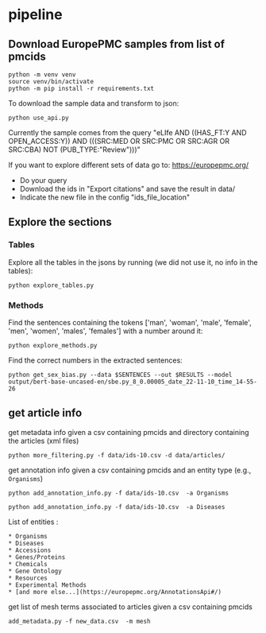 # pipeline

## Download EuropePMC samples from list of pmcids

```
python -m venv venv
source venv/bin/activate
python -m pip install -r requirements.txt
```

To download the sample data and transform to json:
```
python use_api.py 
```

Currently the sample comes from the query "eLIfe AND ((HAS_FT:Y AND OPEN_ACCESS:Y)) AND (((SRC:MED OR SRC:PMC OR SRC:AGR OR SRC:CBA) NOT (PUB_TYPE:"Review")))"

If you want to explore different sets of data go to: https://europepmc.org/
* Do your query
* Download the ids in "Export citations" and save the result in data/
* Indicate the new file in the config "ids_file_location"

## Explore the sections

### Tables

Explore all the tables in the jsons by running (we did not use it, no info in the tables):
```
python explore_tables.py
```

### Methods

Find the sentences containing the tokens ['man', 'woman', 'male', 'female', 'men', 'women', 'males', 'females'] with a number around it:
```
python explore_methods.py
```

Find the correct numbers in the extracted sentences:
```
python get_sex_bias.py --data $SENTENCES --out $RESULTS --model output/bert-base-uncased-en/sbe.py_8_0.00005_date_22-11-10_time_14-55-26
```

## get article info

get metadata info given a csv containing pmcids and directory containing the articles (xml files)

```
python more_filtering.py -f data/ids-10.csv -d data/articles/        
```


get annotation info given a csv containing pmcids and an entity type (e.g., `Organisms`) 

```
python add_annotation_info.py -f data/ids-10.csv  -a Organisms

python add_annotation_info.py -f data/ids-10.csv  -a Diseases
```

List of entities : 

```
* Organisms
* Diseases
* Accessions
* Genes/Proteins
* Chemicals
* Gene Ontology
* Resources
* Experimental Methods
* [and more else...](https://europepmc.org/AnnotationsApi#/)
```

get list of mesh terms associated to articles given a csv containing pmcids 

```
add_metadata.py -f new_data.csv  -m mesh
```
